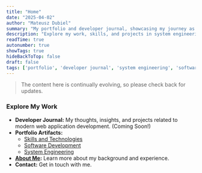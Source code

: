 ```yaml
---
title: "Home"
date: "2025-04-02"
author: "Mateusz Dubiel"
summary: "My portfolio and developer journal, showcasing my journey as a System Development Engineer and my insights into software development."
description: "Explore my work, skills, and projects in system engineering and software development. Developer Journal coming soon!"
readTime: true
autonumber: true
showTags: true
hideBackToTop: false
draft: false
tags: ['portfolio', 'developer journal', 'system engineering', 'software development']
---
```


> The content here is continually evolving, so please check back for updates.

### Explore My Work

* **Developer Journal:** My thoughts, insights, and projects related to modern web application development. (Coming Soon!)
* **Portfolio Artifacts:**
    * [Skills and Technologies](../artifacts/skills/)
    * [Software Development](../artifacts/software-development/)
    * [System Engineering](../artifacts/system-engineering/)
* **[About Me](about):** Learn more about my background and experience.
* **Contact:** Get in touch with me.

